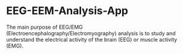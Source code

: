 # EEG-EEM-Analysis-App
The main purpose of EEG/EMG (Electroencephalography/Electromyography) analysis is to study and understand the electrical activity of the brain (EEG) or muscle activity (EMG). 
